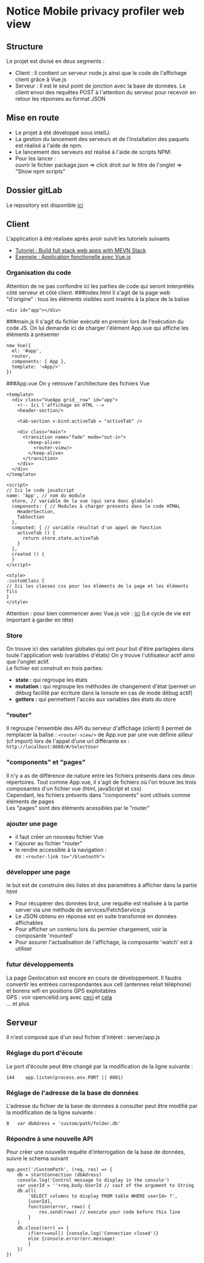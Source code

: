 # Notice Mobile privacy profiler web view

## Structure
Le projet est divisé en deux segments :
- Client :
Il contient un serveur node.js ainsi que le code de l'affichage client grâce à Vue.js
- Serveur :
Il est le seul point de jonction avec la base de données. Le client envoi des requêtes POST à l'attention du serveur pour recevoir en retour les réponses au format JSON

## Mise en route
* Le projet à été développé sous intelIJ.
* La gestion du lancement des serveurs et de l'installation des paquets est réalisé à l'aide de npm.
* Le lancement des serveurs est réalisé à l'aide de scripts NPM:
* Pour les lancer : <br/>
 ouvrir le fichier package.json => click droit sur le titre de l'onglet => "Show npm scripts"

## Dossier gitLab
Le repository est disponible [ici](https://gitlab.inria.fr/mobile-privacy-profiler/MobilePrivacyProfilerWebView)
## Client
L'application à été réalisée après avoir suivit les tutoriels suivants

- [Tutoriel : Build full stack web apps with MEVN Stack](https://medium.com/@anaida07/mevn-stack-application-part-1-3a27b61dcae0)
- [Exemple : Application fonctionelle avec Vue.js](https://github.com/mazipan/chucknorris/blob/master/README.md)
### Organisation du code
Attention de ne pas confondre ici les parties de code qui seront interprétés côté serveur et côté client.
###index.html
Il s'agit de la page web "d'origine" : tous les éléments visibles sont insérés à la place de la balise
````
<div id="app"></div>

````
###main.js
Il s'agit du fichier exécuté en premier lors de l'exécution du code JS.
On lui demande ici de charger l'élément App.vue qui affiche les éléments à présenter
````
new Vue({
  el: '#app',
  router,
  components: { App },
  template: '<App/>'
})

````
###App.vue
On y retrouve l'architecture des fichiers Vue 
````
<template>
  <div class="VueApp grid__row" id="app">
    <!-- Ici l'affichage en HTML -->
    <header-section/>
    
    <tab-section v-bind:activeTab = "activeTab" />

    <div class="main">
      <transition name="fade" mode="out-in">
        <keep-alive>
          <router-view/>
        </keep-alive>
      </transition>
    </div>
  </div>
</template>

<script>
// Ici le code javaScript
name: 'App', // nom du module
  store, // variable de la vue (qui sera donc globale)
  components: { // Modules à charger présents dans le code HTMAL
    HeaderSection,
    TabSection
  },
  computed: { // variable résultat d'un appel de fonction
    activeTab () {
      return store.state.activeTab
    }
  },
  created () {
  }
</script>

<style>
.customClass {
// Ici les classes css pour les éléments de la page et les éléments fils
}
</style>
````
Attention : pour bien commencer avec Vue.js voir : [ici](https://fr.vuejs.org/v2/guide/instance.html#Diagramme-du-cycle-de-vie)
(Le cycle de vie est important à garder en tête)
### Store
On trouve ici des variables globales qui ont pour but d'être partagées dans toute l'application web (variables d'états)
On y trouve l'utilisateur actif ainsi que l'onglet actif.
<br/> Le fichier est construit en trois parties:
- **state :** qui regroupe les états
- **mutation :** qui regroupe les méthodes de changement d'état (permet un débug facilité par écriture dans la lonsole en cas de mode débug actif)
- **getters :** qui permettent l'accès aux variables des états du store
### "router"
Il regroupe l'ensemble des API du serveur d'affichage (client)
Il permet de remplacer la balise : ````<router-view/>```` de App.vue par une vue définie ailleur (cf import) lors de l'appel d'une url différante ex : ````http://localhost:8080/#/SelectUser```` 
### "components" et "pages"
 Il n'y a as de différence de nature entre les fichiers présents dans ces deux répertoires.
 Tout comme App.vue, il s'agit de fichiers où l'on trouve les trois composantes d'un fichier vue (html, javaScript et css)
 <br/>Cependant, les fichiers présents dans "components" sont utilisés comme éléments de pages
 <br/>Les "pages" sont des éléments acessibles par le "router"
### ajouter une page
- il faut créer un nouveau fichier Vue
- l'ajourer au fichier "router"
- le rendre accessible à la navigation : <br/>ex : ````<router-link to="/bluetooth">````
### développer une page
le but est de construire des listes et des paramètres à afficher dans la partie html
 - Pour récupérer des données brut, une requête est réalisée à la partie server via une méthode de services/FetchService.js
 - Le JSON obtenu en réponse est en suite transformé en données affichables
 - Pour afficher un contenu lors du permier chargement, voir la composante 'mounted'
 - Pour assurer l'actualisation de l'affichage, la composante 'watch' est à utiliser
### futur développements
La page Geolocation est encore en cours de développement.
Il faudra convertir les entrées correspondantes aux cell (antennes relait téléphone) et borens wifi en positions GPS exploitables
<br/>GPS : voir opencellid.org avec [ceci](http://wiki.opencellid.org/wiki/API) et [cela](https://www.opencellid.org/#zoom=16&lat=48.16751&lon=-1.57774)
<br/> ... et plus
## Serveur
Il n'est composé que d'un seul fichier d'intéret : server/app.js

### Réglage du port d'écoute
Le port d'écoute peut être changé par la modification de la ligne suivante :
````
144    app.listen(process.env.PORT || 8081)
````
### Réglage de l'adresse de la base de données
L'adresse du fichier de la base de données à consulter peut être modifié par la modification de la ligne suivante :
````
8   var dbAdress = 'custom/path/folder.db'
````
### Répondre à une nouvelle API
Pour créer une nouvelle requête d'interrogation de la base de données, suivre le schema suivant
````
app.post('/CustomPath', (req, res) => {
    db = startConnection (dbAdress)
    console.log('Control message to display in the console')
    var userId = ''+req.body.UserId // cast of the argument to String
    db.all(
        'SELECT columns to display FROM table WHERE userId= ?',
        [userId],
        function(error, rows) {
            res.send(rows) // execute your code before this line
        }
    )
    db.close((err) => {
        if(err==null) {console.log('Connection closed')}
        else {console.error(err.message)
        }
    })
})
````